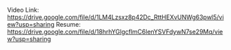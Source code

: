 Video Link: https://drive.google.com/file/d/1LM4Lzsxz8p42Dc_RttHEXvUNWg63pwl5/view?usp=sharing
Resume: https://drive.google.com/file/d/18hrhYGlgcflmC6lenYSVFdywN7se29Mq/view?usp=sharing
